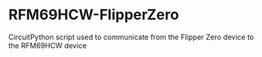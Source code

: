 # RFM69HCW-FlipperZero
CircuitPython script used to communicate from the Flipper Zero device to the RFM69HCW device

